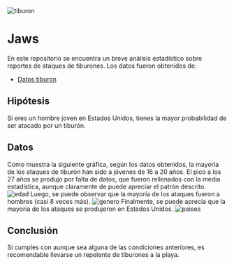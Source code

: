 ![tiburon](https://github.com/SweetBabyJezuz/Jaws/blob/master/src/jaws.jpg)
# Jaws
En este repositorio se encuentra un breve análisis estadístico sobre reportes de ataques de tiburones. Los datos fueron obtenidos de:
* [Datos tiburon](https://www.kaggle.com/teajay/global-shark-attacks)
## Hipótesis
 Si eres un hombre joven en Estados Unidos, tienes la mayor probabilidad de ser atacado por un tiburón.
## Datos
 Como muestra la siguiente gráfica, según los datos obtenidos, la mayoría de los ataques de tiburón han sido a jóvenes de 16 a 20 años. El pico a los 27 años se produjo por falta de datos, que fueron rellenados con la media estadística, aunque claramente de puede apreciar el patrón descrito.
![edad](https://github.com/SweetBabyJezuz/Jaws/blob/master/img/edad.jpg)
 Luego, se puede observar que la mayoría de los ataques fueron a hombres (casi 8 veces más).
![genero](https://github.com/SweetBabyJezuz/Jaws/blob/master/img/genero.jpg)
 Finalmente, se puede aprecia que la mayoría de los ataques se produjeron en Estados Unidos.
![paises](https://github.com/SweetBabyJezuz/Jaws/blob/master/img/paises.jpg)
## Conclusión
 Si cumples con aunque sea alguna de las condiciones anteriores, es recomendable llevarse un repelente de tiburones a la playa.